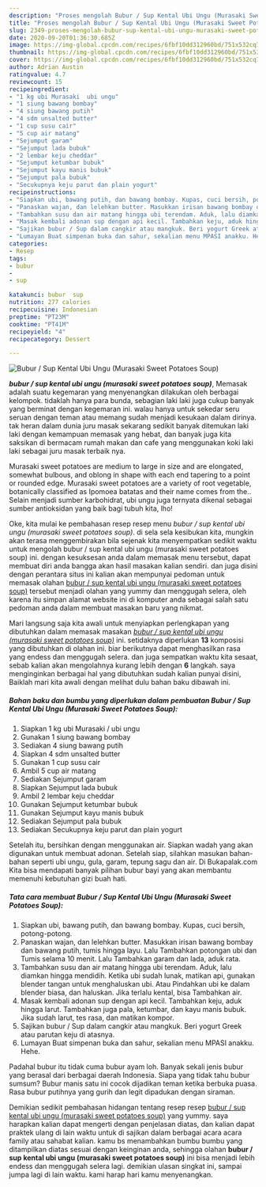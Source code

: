 ```yaml
---
description: "Proses mengolah Bubur / Sup Kental Ubi Ungu (Murasaki Sweet Potatoes Soup) yang enak"
title: "Proses mengolah Bubur / Sup Kental Ubi Ungu (Murasaki Sweet Potatoes Soup) yang enak"
slug: 2349-proses-mengolah-bubur-sup-kental-ubi-ungu-murasaki-sweet-potatoes-soup-yang-enak
date: 2020-09-20T01:36:30.685Z
image: https://img-global.cpcdn.com/recipes/6fbf10dd312960bd/751x532cq70/bubur-sup-kental-ubi-ungu-murasaki-sweet-potatoes-soup-foto-resep-utama.jpg
thumbnail: https://img-global.cpcdn.com/recipes/6fbf10dd312960bd/751x532cq70/bubur-sup-kental-ubi-ungu-murasaki-sweet-potatoes-soup-foto-resep-utama.jpg
cover: https://img-global.cpcdn.com/recipes/6fbf10dd312960bd/751x532cq70/bubur-sup-kental-ubi-ungu-murasaki-sweet-potatoes-soup-foto-resep-utama.jpg
author: Adrian Austin
ratingvalue: 4.7
reviewcount: 15
recipeingredient:
- "1 kg ubi Murasaki  ubi ungu"
- "1 siung bawang bombay"
- "4 siung bawang putih"
- "4 sdm unsalted butter"
- "1 cup susu cair"
- "5 cup air matang"
- "Sejumput garam"
- "Sejumput lada bubuk"
- "2 lembar keju cheddar"
- "Sejumput ketumbar bubuk"
- "Sejumput kayu manis bubuk"
- "Sejumput pala bubuk"
- "Secukupnya keju parut dan plain yogurt"
recipeinstructions:
- "Siapkan ubi, bawang putih, dan bawang bombay. Kupas, cuci bersih, potong-potong."
- "Panaskan wajan, dan lelehkan butter. Masukkan irisan bawang bombay dan bawang putih, tumis hingga layu. Lalu Tambahkan potongan ubi dan Tumis selama 10 menit. Lalu Tambahkan garam dan lada, aduk rata."
- "Tambahkan susu dan air matang hingga ubi terendam. Aduk, lalu diamkan hingga mendidih. Ketika ubi sudah lunak, matikan api, gunakan blender tangan untuk menghaluskan ubi. Atau Pindahkan ubi ke dalam blender biasa, dan haluskan. Jika terlalu kental, bisa Tambahkan air."
- "Masak kembali adonan sup dengan api kecil. Tambahkan keju, aduk hingga larut. Tambahkan juga pala, ketumbar, dan kayu manis bubuk. Jika sudah larut, tes rasa, dan matikan kompor."
- "Sajikan bubur / Sup dalam cangkir atau mangkuk. Beri yogurt Greek atau parutan keju di atasnya."
- "Lumayan Buat simpenan buka dan sahur, sekalian menu MPASI anakku. Hehe."
categories:
- Resep
tags:
- bubur
- 
- sup

katakunci: bubur  sup 
nutrition: 277 calories
recipecuisine: Indonesian
preptime: "PT23M"
cooktime: "PT41M"
recipeyield: "4"
recipecategory: Dessert

---
```



![Bubur / Sup Kental Ubi Ungu (Murasaki Sweet Potatoes Soup)](https://img-global.cpcdn.com/recipes/6fbf10dd312960bd/751x532cq70/bubur-sup-kental-ubi-ungu-murasaki-sweet-potatoes-soup-foto-resep-utama.jpg)

<b><i>bubur / sup kental ubi ungu (murasaki sweet potatoes soup)</i></b>, Memasak adalah suatu kegemaran yang menyenangkan dilakukan oleh berbagai kelompok. tidaklah hanya para bunda, sebagian laki laki juga cukup banyak yang berminat dengan kegemaran ini. walau hanya untuk sekedar seru seruan dengan teman atau memang sudah menjadi kesukaan dalam dirinya. tak heran dalam dunia juru masak sekarang sedikit banyak ditemukan laki laki dengan kemampuan memasak yang hebat, dan banyak juga kita saksikan di bermacam rumah makan dan cafe yang menggunakan koki laki laki sebagai juru masak terbaik nya.

Murasaki sweet potatoes are medium to large in size and are elongated, somewhat bulbous, and oblong in shape with each end tapering to a point or rounded edge. Murasaki sweet potatoes are a variety of root vegetable, botanically classified as Ipomoea batatas and their name comes from the.. Selain menjadi sumber karbohidrat, ubi ungu juga ternyata dikenal sebagai sumber antioksidan yang baik bagi tubuh kita, lho!

Oke, kita mulai ke pembahasan resep resep menu <i>bubur / sup kental ubi ungu (murasaki sweet potatoes soup)</i>. di sela sela kesibukan kita, mungkin akan terasa menggembirakan bila sejenak kita menyempatkan sedikit waktu untuk mengolah bubur / sup kental ubi ungu (murasaki sweet potatoes soup) ini. dengan kesuksesan anda dalam memasak menu tersebut, dapat membuat diri anda bangga akan hasil masakan kalian sendiri. dan juga disini dengan perantara situs ini kalian akan mempunyai pedoman untuk memasak olahan <u>bubur / sup kental ubi ungu (murasaki sweet potatoes soup)</u> tersebut menjadi olahan yang yummy dan menggugah selera, oleh karena itu simpan alamat website ini di komputer anda sebagai salah satu pedoman anda dalam membuat masakan baru yang nikmat.


Mari langsung saja kita awali untuk menyiapkan perlengkapan yang dibutuhkan dalam memasak masakan <u><i>bubur / sup kental ubi ungu (murasaki sweet potatoes soup)</i></u> ini. setidaknya diperlukan <b>13</b> komposisi yang dibutuhkan di olahan ini. biar berikutnya dapat menghasilkan rasa yang endess dan menggugah selera. dan juga sempatkan waktu kita sesaat, sebab kalian akan mengolahnya kurang lebih dengan <b>6</b> langkah. saya menginginkan berbagai hal yang dibutuhkan sudah kalian punyai disini, Baiklah mari kita awali dengan melihat dulu bahan baku dibawah ini.

<!--inarticleads1-->

##### Bahan baku dan bumbu yang diperlukan dalam pembuatan Bubur / Sup Kental Ubi Ungu (Murasaki Sweet Potatoes Soup):

1. Siapkan 1 kg ubi Murasaki / ubi ungu
1. Gunakan 1 siung bawang bombay
1. Sediakan 4 siung bawang putih
1. Siapkan 4 sdm unsalted butter
1. Gunakan 1 cup susu cair
1. Ambil 5 cup air matang
1. Sediakan Sejumput garam
1. Siapkan Sejumput lada bubuk
1. Ambil 2 lembar keju cheddar
1. Gunakan Sejumput ketumbar bubuk
1. Gunakan Sejumput kayu manis bubuk
1. Sediakan Sejumput pala bubuk
1. Sediakan Secukupnya keju parut dan plain yogurt


Setelah itu, bersihkan dengan menggunakan air. Siapkan wadah yang akan digunakan untuk membuat adonan. Setelah siap, silahkan masukan bahan-bahan seperti ubi ungu, gula, garam, tepung sagu dan air. Di Bukapalak.com Kita bisa mendapati banyak pilihan bubur bayi yang akan membantu memenuhi kebutuhan gizi buah hati. 

<!--inarticleads2-->

##### Tata cara membuat Bubur / Sup Kental Ubi Ungu (Murasaki Sweet Potatoes Soup):

1. Siapkan ubi, bawang putih, dan bawang bombay. Kupas, cuci bersih, potong-potong.
1. Panaskan wajan, dan lelehkan butter. Masukkan irisan bawang bombay dan bawang putih, tumis hingga layu. Lalu Tambahkan potongan ubi dan Tumis selama 10 menit. Lalu Tambahkan garam dan lada, aduk rata.
1. Tambahkan susu dan air matang hingga ubi terendam. Aduk, lalu diamkan hingga mendidih. Ketika ubi sudah lunak, matikan api, gunakan blender tangan untuk menghaluskan ubi. Atau Pindahkan ubi ke dalam blender biasa, dan haluskan. Jika terlalu kental, bisa Tambahkan air.
1. Masak kembali adonan sup dengan api kecil. Tambahkan keju, aduk hingga larut. Tambahkan juga pala, ketumbar, dan kayu manis bubuk. Jika sudah larut, tes rasa, dan matikan kompor.
1. Sajikan bubur / Sup dalam cangkir atau mangkuk. Beri yogurt Greek atau parutan keju di atasnya.
1. Lumayan Buat simpenan buka dan sahur, sekalian menu MPASI anakku. Hehe.


Padahal bubur itu tidak cuma bubur ayam loh. Banyak sekali jenis bubur yang berasal dari berbagai daerah Indonesia. Siapa yang tidak tahu bubur sumsum? Bubur manis satu ini cocok dijadikan teman ketika berbuka puasa. Rasa bubur putihnya yang gurih dan legit dipadukan dengan siraman. 

Demikian sedikit pembahasan hidangan tentang resep resep <u>bubur / sup kental ubi ungu (murasaki sweet potatoes soup)</u> yang yummy. saya harapkan kalian dapat mengerti dengan penjelasan diatas, dan kalian dapat praktek ulang di lain waktu untuk di sajikan dalam berbagai acara acara family atau sahabat kalian. kamu bs menambahkan bumbu bumbu yang ditampilkan diatas sesuai dengan keinginan anda, sehingga olahan <b>bubur / sup kental ubi ungu (murasaki sweet potatoes soup)</b> ini bisa menjadi lebih endess dan menggugah selera lagi. demikian ulasan singkat ini, sampai jumpa lagi di lain waktu. kami harap hari kamu menyenangkan.
